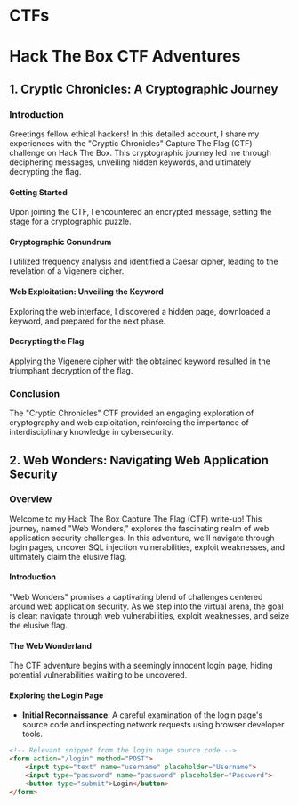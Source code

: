 # CTFs

# Hack The Box CTF Adventures

## 1. Cryptic Chronicles: A Cryptographic Journey

### Introduction

Greetings fellow ethical hackers! In this detailed account, I share my experiences with the "Cryptic Chronicles" Capture The Flag (CTF) challenge on Hack The Box. This cryptographic journey led me through deciphering messages, unveiling hidden keywords, and ultimately decrypting the flag.

#### Getting Started

Upon joining the CTF, I encountered an encrypted message, setting the stage for a cryptographic puzzle.

#### Cryptographic Conundrum

I utilized frequency analysis and identified a Caesar cipher, leading to the revelation of a Vigenere cipher.

#### Web Exploitation: Unveiling the Keyword

Exploring the web interface, I discovered a hidden page, downloaded a keyword, and prepared for the next phase.

#### Decrypting the Flag

Applying the Vigenere cipher with the obtained keyword resulted in the triumphant decryption of the flag.

### Conclusion

The "Cryptic Chronicles" CTF provided an engaging exploration of cryptography and web exploitation, reinforcing the importance of interdisciplinary knowledge in cybersecurity.

## 2. Web Wonders: Navigating Web Application Security

### Overview

Welcome to my Hack The Box Capture The Flag (CTF) write-up! This journey, named "Web Wonders," explores the fascinating realm of web application security challenges. In this adventure, we'll navigate through login pages, uncover SQL injection vulnerabilities, exploit weaknesses, and ultimately claim the elusive flag.

#### Introduction

"Web Wonders" promises a captivating blend of challenges centered around web application security. As we step into the virtual arena, the goal is clear: navigate through web vulnerabilities, exploit weaknesses, and seize the elusive flag.

#### The Web Wonderland

The CTF adventure begins with a seemingly innocent login page, hiding potential vulnerabilities waiting to be uncovered.

#### Exploring the Login Page

- **Initial Reconnaissance**: A careful examination of the login page's source code and inspecting network requests using browser developer tools.

```html
<!-- Relevant snippet from the login page source code -->
<form action="/login" method="POST">
    <input type="text" name="username" placeholder="Username">
    <input type="password" name="password" placeholder="Password">
    <button type="submit">Login</button>
</form>
